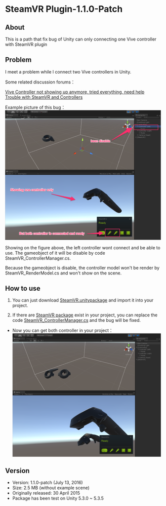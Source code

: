 # SteamVR Plugin-1.1.0-Patch

## About
This is a path that fix bug of Unity can only connecting one Vive controller with SteamVR plugin

## Problem
I meet a problem while I connect two Vive controllers in Unity. 

Some related discussion forums：

[Vive Controller not showing up anymore, tried everything, need help](http://forum.unity3d.com/threads/vive-controller-not-showing-up-anymore-tried-everything-need-help.411294/)
[Trouble with SteamVR and Controllers](http://forum.unity3d.com/threads/trouble-with-steamvr-and-controllers.414840/)

Example picture of this bug：
![](./git_Resources/before.png)

Showing on the figure above, the left controller wont connect and be able to use. The gameobject of it will be disable by code SteamVR_ControllerManager.cs.

Because the gameobject is disable, the controller model won't be render by SteamVR_RenderModel.cs and won't show on the scene.

## How to use
1. You can just download [SteamVR.unitypackage](./steamVR.unitypackage) and import it into your project.

2. If there are [SteamVR package](https://www.assetstore.unity3d.com/en/#!/content/32647) exist in your project, you can replace the code [SteamVR_ControllerManager.cs](./Scripts/SteamVR_ControllerManager.cs) and the bug will be fixed.

- Now you can get both controller in your project：
![](./git_Resources/after.png)

## Version

- Version: 1.1.0-patch (July 13, 2016)
- Size: 2.5 MB (without example scene)
- Originally released: 30 April 2015
- Package has been test on Unity 5.3.0 ~ 5.3.5
